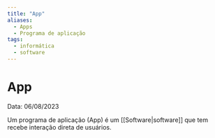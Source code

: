 ```yaml
---
title: "App"
aliases:
  - Apps
  - Programa de aplicação
tags:
  - informática
  - software
---
```


# App

Data: 06/08/2023

Um programa de aplicação (App) é um [[Software|software]] que tem recebe interação direta de usuários.
